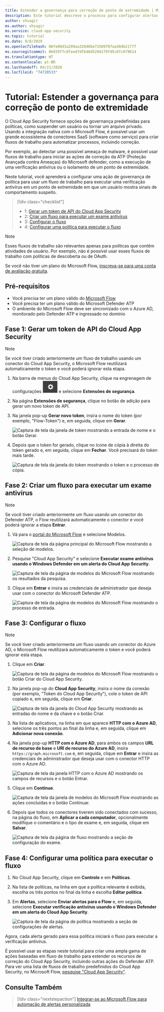 ```yaml
---
title: Estender a governança para correção de ponto de extremidade | Microsoft Docs
description: Este tutorial descreve o processo para configurar alertas de política do Microsoft Cloud App Security a fim de disparar os fluxos de trabalho do Microsoft Flow para executar ações de correção da Proteção Avançada contra Ameaças do Microsoft Defender.
author: shsagir
ms.author: shsagir
ms.service: cloud-app-security
ms.topic: tutorial
ms.date: 9/8/2019
ms.openlocfilehash: 06fe00d3a289aa32846be71509707aa384b2177f
ms.sourcegitcommit: 0b929f7c8feed7dfb40d5294179fd5c6fc079614
ms.translationtype: HT
ms.contentlocale: pt-BR
ms.lasthandoff: 04/21/2020
ms.locfileid: "74720533"
---
```

# <a name="tutorial-extend-governance-to-endpoint-remediation"></a>Tutorial: Estender a governança para correção de ponto de extremidade

O Cloud App Security fornece opções de governança predefinidas para políticas, como suspender um usuário ou tornar um arquivo privado. Usando a integração nativa com o Microsoft Flow, é possível usar um grande ecossistema de conectores SaaS (software como serviço) para criar fluxos de trabalho para automatizar processos, incluindo correção.

Por exemplo, ao detectar uma possível ameaça de malware, é possível usar fluxos de trabalho para iniciar as ações de correção da ATP (Proteção Avançada contra Ameaças) do Microsoft defender, como a execução de uma verificação antivírus ou o isolamento de um ponto de extremidade.

Neste tutorial, você aprenderá a configurar uma ação de governança de política para usar um fluxo de trabalho para executar uma verificação antivírus em um ponto de extremidade em que um usuário mostra sinais de comportamento suspeito.

> [!div class="checklist"]
>
> * 1: [Gerar um token de API do Cloud App Security](#generate-token)
> * 2: [Criar um fluxo para executar um exame antivírus](#create-flow)
> * 3: [Configurar o fluxo](#configure-flow)
> * 4: [Configurar uma política para executar o fluxo](#configure-policy)

> [!NOTE]
> Esses fluxos de trabalho são relevantes apenas para políticas que contêm atividades de usuário. Por exemplo, não é possível usar esses fluxos de trabalho com políticas de descoberta ou de OAuth.

Se você não tiver um plano do Microsoft Flow, [inscreva-se para uma conta de avaliação gratuita](https://flow.microsoft.com/pricing).

## <a name="prerequisites"></a>Pré-requisitos

* Você precisa ter um plano válido do [Microsoft Flow](https://flow.microsoft.com/pricing)
* Você precisa ter um plano válido do Microsoft Defender ATP
* O ambiente do Microsoft Flow deve ser sincronizado com o Azure AD, monitorado pelo Defender ATP e ingressado no domínio

## <a name="phase-1-generate-a-cloud-app-security-api-token"></a>Fase 1: Gerar um token de API do Cloud App Security<a name="generate-token"></a>

> [!NOTE]
> Se você tiver criado anteriormente um fluxo de trabalho usando um conector do Cloud App Security, o Microsoft Flow reutilizará automaticamente o token e você poderá ignorar esta etapa.

1. Na barra de menus do Cloud App Security, clique na engrenagem de configurações ![ícone de configurações](media/settings-icon.png "Ícone de configurações") e selecione **Extensões de segurança**.

1. Na página **Extensões de segurança**, clique no botão de adição para gerar um novo token de API.
1. Na janela pop-up **Gerar novo token**, insira o nome do token (por exemplo, "Flow-Token") e, em seguida, clique em **Gerar**.

    ![Captura de tela da janela de token mostrando a entrada de nome e o botão Gerar.](media/tutorial-flow-token-generate.png)
1. Depois que o token for gerado, clique no ícone de cópia à direita do token gerado e, em seguida, clique em **Fechar**. Você precisará do token mais tarde.

    ![Captura de tela da janela do token mostrando o token e o processo de cópia.](media/tutorial-flow-token-copy.png)

## <a name="phase-2-create-a-flow-to-run-an-antivirus-scan"></a>Fase 2: Criar um fluxo para executar um exame antivírus<a name="create-flow"></a>

> [!NOTE]
> Se você tiver criado anteriormente um fluxo usando um conector do Defender ATP, o Flow reutilizará automaticamente o conector e você poderá ignorar a etapa **Entrar**.

1. Vá para o [portal do Microsoft Flow](https://flow.microsoft.com/) e selecione Modelos.

    ![Captura de tela da página principal do Microsoft Flow mostrando a seleção de modelos.](media/tutorial-flow-templates.png)

1. Pesquise "Cloud App Security" e selecione **Executar exame antivírus usando o Windows Defender em um alerta do Cloud App Security**.

    ![Captura de tela da página de modelos do Microsoft Flow mostrando os resultados da pesquisa.](media/tutorial-flow-templates-search.png)

1. Clique em **Entrar** e insira as credenciais de administrador que deseja usar com o conector do Microsoft Defender ATP.

    ![Captura de tela da página de modelos do Microsoft Flow mostrando o processo de entrada.](media/tutorial-flow-templates-signin.png)

## <a name="phase-3-configure-the-flow"></a>Fase 3: Configurar o fluxo<a name="configure-flow"></a>

> [!NOTE]
> Se você tiver criado anteriormente um fluxo usando um conector do Azure AD, o Microsoft Flow reutilizará automaticamente o token e você poderá ignorar esta etapa.

1. Clique em **Criar**.

    ![Captura de tela da página de modelos do Microsoft Flow mostrando o botão Criar do Cloud App Security.](media/tutorial-flow-templates-create.png)

1. Na janela pop-up do **Cloud App Security**, insira o nome da conexão (por exemplo, "Token do Cloud App Security"), cole o token de API copiado e, em seguida, clique em **Criar**.

    ![Captura de tela da janela do Cloud App Security mostrando as entradas do nome e da chave e o botão Criar.](media/tutorial-flow-templates-create-window.png)

1. Na lista de aplicativos, na linha em que aparece **HTTP com o Azure AD**, selecione os três pontos ao final da linha e, em seguida, clique em **Adicionar nova conexão**.

1. Na janela pop-up **HTTP com o Azure AD**, para ambos os campos **URL de recurso de base** e **URI de recurso do Azure AD**, insira `https://graph.microsoft.com` e, em seguida, clique em **Entrar** e insira as credenciais de administrador que deseja usar com o conector HTTP com o Azure AD.

    ![Captura de tela da janela HTTP com o Azure AD mostrando os campos de recursos e o botão Entrar.](media/tutorial-flow-templates-azure.png)

1. Clique em **Continue**.

    ![Captura de tela da janela de modelos do Microsoft Flow mostrando as ações concluídas e o botão Continuar.](media/tutorial-flow-templates-continue.png)

1. Depois que todos os conectores tiverem sido conectados com sucesso, na página do fluxo, em **Aplicar a cada computador**, opcionalmente modifique o comentário e o tipo de exame e, em seguida, clique em **Salvar**.

    ![Captura de tela da página de fluxo mostrando a seção de configuração do exame.](media/tutorial-flow-templates-scan.png)

## <a name="phase-4-configure-a-policy-to-run-the-flow"></a>Fase 4: Configurar uma política para executar o fluxo<a name="configure-policy"></a>

1. No Cloud App Security, clique em **Controle** e em **Políticas**.

1. Na lista de políticas, na linha em que a política relevante é exibida, escolha os três pontos no final da linha e escolha **Editar política**.

1. Em **Alertas**, selecione **Enviar alertas para o Flow** e, em seguida, selecione **Executar verificação antivírus usando o Windows Defender em um alerta do Cloud App Security**.

    ![Captura de tela da página de política mostrando a seção de configurações de alertas.](media/tutorial-flow-templates-alerts.png)

Agora, cada alerta gerado para essa política iniciará o fluxo para executar a verificação antivírus.

É possível usar as etapas neste tutorial para criar uma ampla gama de ações baseadas em fluxo de trabalho para estender os recursos de correção do Cloud App Security, incluindo outras ações do Defender ATP. Para ver uma lista de fluxos de trabalho predefinidos do Cloud App Security, no Microsoft Flow, [pesquise "Cloud App Security"](https://go.microsoft.com/fwlink/?linkid=2102574).

## <a name="see-also"></a>Consulte Também

> [!div class="nextstepaction"]
> [Integrar-se ao Microsoft Flow para automação de alertas personalizada](flow-integration.md)
